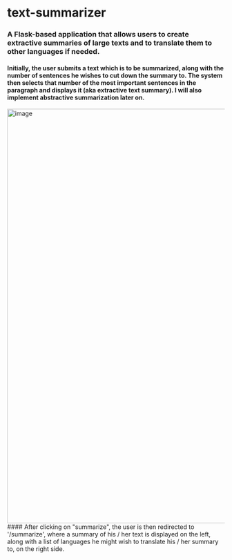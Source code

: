 # text-summarizer
### A Flask-based application that allows users to create extractive summaries of large texts and to translate them to other languages if needed.
#### Initially, the user submits a text which is to be summarized, along with the number of sentences he wishes to cut down the summary to. The system then selects that number of the most important sentences in the paragraph and displays it (aka extractive text summary). I will also implement abstractive summarization later on.
<img width="960" alt="image" src="https://user-images.githubusercontent.com/69348639/159164330-465b1cc8-156b-4bd8-9cdb-340bd8c023f2.png">
#### After clicking on "summarize", the user is then redirected to '/summarize', where a summary of his / her text is displayed on the left, along with a list of languages he might wish to translate his / her summary to, on the right side.
